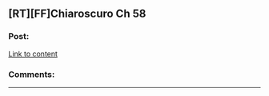 ## [RT][FF]Chiaroscuro Ch 58

### Post:

[Link to content](https://m.fanfiction.net/s/11267384/58/)

### Comments:

---

